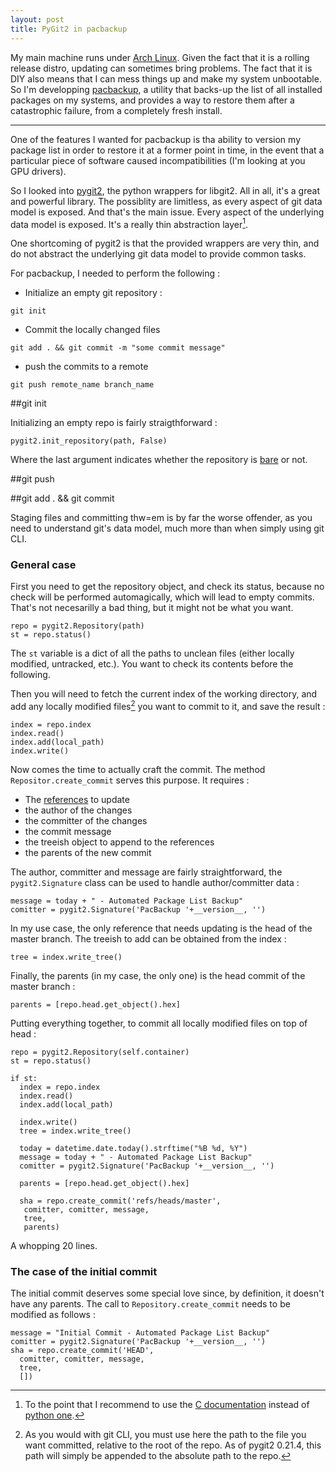 ```yaml
---
layout: post
title: PyGit2 in pacbackup
---
```


My main machine runs under [Arch Linux](https://www.archlinux.org/). Given the fact that it is a rolling release distro, updating can sometimes bring problems. The fact that it is DIY also means that I can mess things up and make my system unbootable. So I'm developping [pacbackup](https://github.com/abak/pacbackup), a utility that backs-up the list of all installed packages on my systems, and provides a way to restore them after a catastrophic failure, from a completely fresh install.

---

One of the features I wanted for pacbackup is tha ability to version my package list in order to restore it at a former point in time, in the event that a particular piece of software caused incompatibilities (I'm looking at you GPU drivers). 

So I looked into [pygit2](http://www.pygit2.org/), the python wrappers for libgit2. All in all, it's a great and powerful library. The possiblity are limitless, as every aspect of git data model is exposed. And that's the main issue. Every aspect of the underlying data model is exposed. It's a really thin abstraction layer[^documentation].

One shortcoming of pygit2 is that the provided wrappers are very thin, and do not abstract the underlying git data model to provide common tasks.

For pacbackup, I needed to perform the following : 
  
  * Initialize an empty git repository :
  ````
  git init
  ````

  * Commit the locally changed files
  ````
  git add . && git commit -m "some commit message"
  ````
  * push the commits to a remote
  ````
  git push remote_name branch_name
  ````


##git init

Initializing an empty repo is fairly straigthforward : 

````
pygit2.init_repository(path, False)
````
Where the last argument indicates whether the repository is [bare](http://www.saintsjd.com/2011/01/what-is-a-bare-git-repository/) or not.


##git push


##git add . && git commit

Staging files and committing thw=em is by far the worse offender, as you need to understand git's data model, much more than when simply using git CLI.


### General case

First you need to get the repository object, and check its status, because no check will be performed automagically, which will lead to empty commits. That's not necesarilly a bad thing, but it might not be what you want.

    repo = pygit2.Repository(path)
    st = repo.status()

The ````st```` variable is a dict of all the paths to unclean files (either locally modified, untracked, etc.). You want to check its contents before the following.

Then you will need to fetch the current index of the working directory, and add any locally modified files[^local_paths] you want to commit to it, and save the result : 

    index = repo.index
    index.read()
    index.add(local_path)
    index.write()

Now comes the time to actually craft the commit. The method ````Repositor.create_commit```` serves this purpose. It requires :

  * The [references](http://git-scm.com/book/en/v2/Git-Internals-Git-References) to update
  * the author of the changes
  * the committer of the changes
  * the commit message
  * the treeish object to append to the references
  * the parents of the new commit

The author, committer and message are fairly straightforward, the ````pygit2.Signature```` class can be used to handle author/committer data :

    message = today + " - Automated Package List Backup"
    comitter = pygit2.Signature('PacBackup '+__version__, '')


In my use case, the only reference that needs updating is the head of the master branch.
The treeish to add can be obtained from the index : 

    tree = index.write_tree()

Finally, the parents (in my case, the only one) is the head commit of the master branch :

    parents = [repo.head.get_object().hex]


Putting everything together, to commit all locally modified files on top of head : 

    repo = pygit2.Repository(self.container)
    st = repo.status()

    if st:
      index = repo.index
      index.read()
      index.add(local_path)

      index.write()
      tree = index.write_tree()

      today = datetime.date.today().strftime("%B %d, %Y")
      message = today + " - Automated Package List Backup"
      comitter = pygit2.Signature('PacBackup '+__version__, '')

      parents = [repo.head.get_object().hex]

      sha = repo.create_commit('refs/heads/master',
       comitter, comitter, message, 
       tree,
       parents)

A whopping 20 lines.

### The case of the initial commit

The initial commit deserves some special love since, by definition, it doesn't have any parents. The call to ````Repository.create_commit```` needs to be modified as follows : 

    message = "Initial Commit - Automated Package List Backup"
    comitter = pygit2.Signature('PacBackup '+__version__, '')
    sha = repo.create_commit('HEAD', 
      comitter, comitter, message, 
      tree, 
      [])



[^documentation]: To the point that I recommend to use the [C documentation](https://libgit2.github.com/libgit2/#HEAD) instead of [python one](http://www.pygit2.org/).

[^local_paths]: As you would with git CLI, you must use here the path to the file you want committed, relative to the root of the repo. As of pygit2 0.21.4, this path will simply be appended to the absolute path to the repo.

